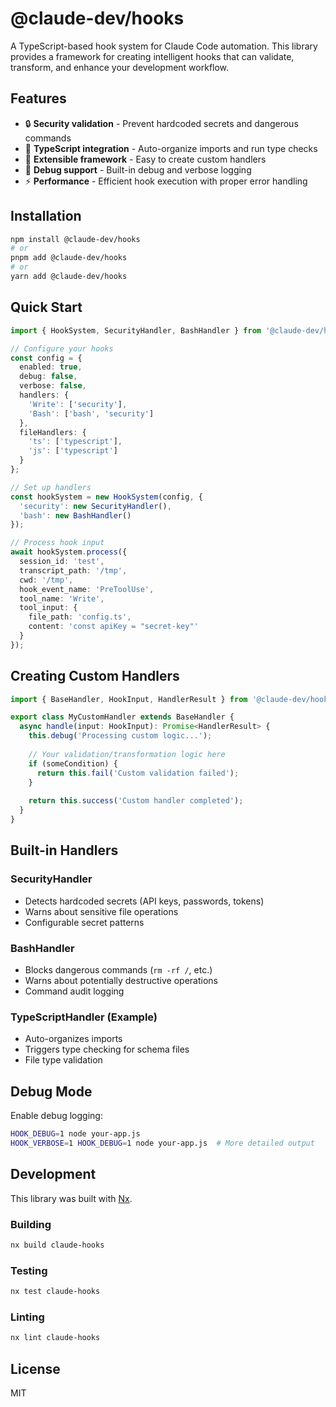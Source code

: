 # @claude-dev/hooks

A TypeScript-based hook system for Claude Code automation. This library provides a framework for creating intelligent hooks that can validate, transform, and enhance your development workflow.

## Features

- 🔒 **Security validation** - Prevent hardcoded secrets and dangerous commands
- 🔧 **TypeScript integration** - Auto-organize imports and run type checks  
- 🎯 **Extensible framework** - Easy to create custom handlers
- 🐛 **Debug support** - Built-in debug and verbose logging
- ⚡ **Performance** - Efficient hook execution with proper error handling

## Installation

```bash
npm install @claude-dev/hooks
# or
pnpm add @claude-dev/hooks
# or  
yarn add @claude-dev/hooks
```

## Quick Start

```typescript
import { HookSystem, SecurityHandler, BashHandler } from '@claude-dev/hooks';

// Configure your hooks
const config = {
  enabled: true,
  debug: false,
  verbose: false,
  handlers: {
    'Write': ['security'],
    'Bash': ['bash', 'security']
  },
  fileHandlers: {
    'ts': ['typescript'],
    'js': ['typescript']
  }
};

// Set up handlers
const hookSystem = new HookSystem(config, {
  'security': new SecurityHandler(),
  'bash': new BashHandler()
});

// Process hook input
await hookSystem.process({
  session_id: 'test',
  transcript_path: '/tmp',
  cwd: '/tmp', 
  hook_event_name: 'PreToolUse',
  tool_name: 'Write',
  tool_input: {
    file_path: 'config.ts',
    content: 'const apiKey = "secret-key"'
  }
});
```

## Creating Custom Handlers

```typescript
import { BaseHandler, HookInput, HandlerResult } from '@claude-dev/hooks';

export class MyCustomHandler extends BaseHandler {
  async handle(input: HookInput): Promise<HandlerResult> {
    this.debug('Processing custom logic...');
    
    // Your validation/transformation logic here
    if (someCondition) {
      return this.fail('Custom validation failed');
    }
    
    return this.success('Custom handler completed');
  }
}
```

## Built-in Handlers

### SecurityHandler
- Detects hardcoded secrets (API keys, passwords, tokens)
- Warns about sensitive file operations
- Configurable secret patterns

### BashHandler  
- Blocks dangerous commands (`rm -rf /`, etc.)
- Warns about potentially destructive operations
- Command audit logging

### TypeScriptHandler (Example)
- Auto-organizes imports
- Triggers type checking for schema files
- File type validation

## Debug Mode

Enable debug logging:

```bash
HOOK_DEBUG=1 node your-app.js
HOOK_VERBOSE=1 HOOK_DEBUG=1 node your-app.js  # More detailed output
```

## Development

This library was built with [Nx](https://nx.dev).

### Building
```bash
nx build claude-hooks
```

### Testing  
```bash
nx test claude-hooks
```

### Linting
```bash
nx lint claude-hooks
```

## License

MIT
